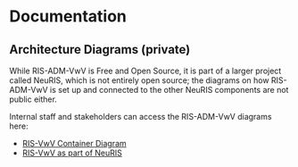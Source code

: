 # Documentation

## Architecture Diagrams (private)
While RIS-ADM-VwV is Free and Open Source, it is part of a larger project called NeuRIS, which is not entirely open source; the diagrams on how RIS-ADM-VwV is set up and connected to the other NeuRIS components are not public either.

Internal staff and stakeholders can access the RIS-ADM-VwV diagrams here:
* [RIS-VwV Container Diagram](https://ris-reports.prod.ds4g.net/about/c4_diagramme/#vwvplanpng)
* [RIS-VwV as part of NeuRIS](https://ris-reports.prod.ds4g.net/about/c4_diagramme/#architectureintro06png)
